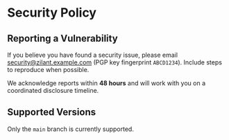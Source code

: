 # Security Policy

## Reporting a Vulnerability
If you believe you have found a security issue, please email
[security@zilant.example.com](mailto:security@zilant.example.com)
(PGP key fingerprint `ABCD1234`). Include steps to reproduce when possible.

We acknowledge reports within **48 hours** and will work with you on a
coordinated disclosure timeline.

## Supported Versions
Only the `main` branch is currently supported.
